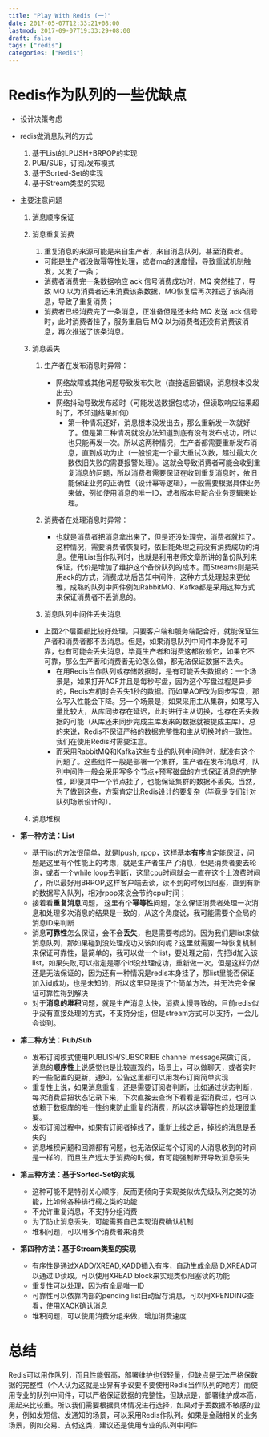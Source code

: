 ```yaml
---
title: "Play With Redis (一)"
date: 2017-05-07T12:33:21+08:00
lastmod: 2017-09-07T19:33:29+08:00
draft: false
tags: ["redis"]
categories: ["Redis"]
---
```



# Redis作为队列的一些优缺点
- 设计决策考虑
- redis做消息队列的方式
  1. 基于List的LPUSH+BRPOP的实现
  2. PUB/SUB，订阅/发布模式
  3. 基于Sorted-Set的实现
  4. 基于Stream类型的实现
- 主要注意问题
  1. 消息顺序保证
  2. 消息重复消费
     1. 重复消息的来源可能是来自生产者，来自消息队列，甚至消费者。
       - 可能是生产者没做幂等性处理，或者mq的速度慢，导致重试机制触发，又发了一条；
       - 消费者消费完一条数据响应 ack 信号消费成功时，MQ 突然挂了，导致 MQ 以为消费者还未消费该条数据，MQ恢复后再次推送了该条消息，导致了重复消费；
       - 消费者已经消费完了一条消息，正准备但是还未给 MQ 发送 ack 信号时，此时消费者挂了，服务重启后 MQ 以为消费者还没有消费该消息，再次推送了该条消息。
  3. 消息丢失
     1. 生产者在发布消息时异常：
        * 网络故障或其他问题导致发布失败（直接返回错误，消息根本没发出去）
        * 网络抖动导致发布超时（可能发送数据包成功，但读取响应结果超时了，不知道结果如何）
          - 第一种情况还好，消息根本没发出去，那么重新发一次就好了。但是第二种情况就没办法知道到底有没有发布成功，所以也只能再发一次。所以这两种情况，生产者都需要重新发布消息，直到成功为止（一般设定一个最大重试次数，超过最大次数依旧失败的需要报警处理）。这就会导致消费者可能会收到重复消息的问题，所以消费者需要保证在收到重复消息时，依旧能保证业务的正确性（设计幂等逻辑），一般需要根据具体业务来做，例如使用消息的唯一ID，或者版本号配合业务逻辑来处理。

     2. 消费者在处理消息时异常：
        - 也就是消费者把消息拿出来了，但是还没处理完，消费者就挂了。这种情况，需要消费者恢复时，依旧能处理之前没有消费成功的消息。使用List当作队列时，也就是利用老师文章所讲的备份队列来保证，代价是增加了维护这个备份队列的成本。而Streams则是采用ack的方式，消费成功后告知中间件，这种方式处理起来更优雅，成熟的队列中间件例如RabbitMQ、Kafka都是采用这种方式来保证消费者不丢消息的。
      3. 消息队列中间件丢失消息
        - 上面2个层面都比较好处理，只要客户端和服务端配合好，就能保证生产者和消费者都不丢消息。但是，如果消息队列中间件本身就不可靠，也有可能会丢失消息，毕竟生产者和消费这都依赖它，如果它不可靠，那么生产者和消费者无论怎么做，都无法保证数据不丢失。
            - 在用Redis当作队列或存储数据时，是有可能丢失数据的：一个场景是，如果打开AOF并且是每秒写盘，因为这个写盘过程是异步的，Redis宕机时会丢失1秒的数据。而如果AOF改为同步写盘，那么写入性能会下降。另一个场景是，如果采用主从集群，如果写入量比较大，从库同步存在延迟，此时进行主从切换，也存在丢失数据的可能（从库还未同步完成主库发来的数据就被提成主库）。总的来说，Redis不保证严格的数据完整性和主从切换时的一致性。我们在使用Redis时需要注意。
            - 而采用RabbitMQ和Kafka这些专业的队列中间件时，就没有这个问题了。这些组件一般是部署一个集群，生产者在发布消息时，队列中间件一般会采用写多个节点+预写磁盘的方式保证消息的完整性，即便其中一个节点挂了，也能保证集群的数据不丢失。当然，为了做到这些，方案肯定比Redis设计的要复杂（毕竟是专们针对队列场景设计的）。
  
  4. 消息堆积

- **第一种方法：List**
  - 基于list的方法很简单，就是lpush, rpop，这样基本**有序**肯定能保证，问题是这里有个性能上的考虑，就是生产者生产了消息，但是消费者要去轮询，或者一个while loop去判断，这里cpu时间就会一直在这个上浪费时间了，所以最好用BRPOP,这样客户端去读，读不到的时候回阻塞，直到有新的数据写入队列，相对rpop来说会节约cpu时间；
  - 接着看**重复消息**问题， 这里有个**幂等性**问题，怎么保证消费者处理一次消息和处理多次消息的结果是一致的，从这个角度说，我可能需要个全局的消息ID来判断
  - 消息**可靠性**怎么保证，会不会**丢失**，也是需要考虑的。因为我们是list来做消息队列，那如果碰到没处理成功又该如何呢？这里就需要一种恢复机制来保证可靠性，最简单的，我可以做一个list，要处理之前，先把id加入该list，如果失败,可以指定是哪个id没处理成功，重新做一次，但是这样仍然还是无法保证的，因为还有一种情况是redis本身挂了，那list里能否保证加入id成功，也是未知的，所以这里只是提了个简单方法，并无法完全保证可靠性得到解决
  - 对于**消息的堆积**问题，就是生产消息太快，消费太慢导致的，目前redis似乎没有直接处理的方式，不支持分组，但是stream方式可以支持，一会儿会谈到。
- **第二种方法：Pub/Sub**
  - 发布订阅模式使用PUBLISH/SUBSCRIBE channel message来做订阅，消息的**顺序性**上说感觉也是比较直观的，场景上，可以做聊天，或者实时的一些配置的更新，通知，公告这里都可以用发布订阅简单实现
  - 重复性上说，如果消息重复，还是需要订阅者判断，比如通过状态判断，每次消费后把状态记录下来，下次直接去查询下看看是否消费过，也可以依赖于数据库的唯一性约束防止重复的消费，所以这块幂等性的处理很重要。
  - 发布订阅过程中，如果有订阅者掉线了，重新上线之后，掉线的消息是丢失的
  - 消息堆积问题和回溯都有问题，也无法保证每个订阅的人消息收到的时间是一样的，而且生产远大于消费的时候，有可能强制断开导致消息丢失

- **第三种方法：基于Sorted-Set的实现**
  - 这种可能不是特别关心顺序，反而更倾向于实现类似优先级队列之类的功能，比如做各种排行榜之类的功能
  - 不允许重复消息，不支持分组消费
  - 为了防止消息丢失，可能需要自己实现消费确认机制
  - 堆积问题，可以用多个消费者来消费
- **第四种方法：基于Stream类型的实现**
  - 有序性是通过XADD/XREAD,XADD插入有序，自动生成全局ID,XREAD可以通过ID读取。可以使用XREAD block来实现类似阻塞读的功能
  - 重复性可以处理，因为有全局唯一ID
  - 可靠性可以依靠内部的pending list自动留存消息，可以用XPENDING查看，使用XACK确认消息
  - 堆积问题，可以使用消费分组来做，增加消费速度

# 总结
Redis可以用作队列，而且性能很高，部署维护也很轻量，但缺点是无法严格保数据的完整性（个人认为这就是业界有争议要不要使用Redis当作队列的地方）而使用专业的队列中间件，可以严格保证数据的完整性，但缺点是，部署维护成本高，用起来比较重。所以我们需要根据具体情况进行选择，如果对于丢数据不敏感的业务，例如发短信、发通知的场景，可以采用Redis作队列。如果是金融相关的业务场景，例如交易、支付这类，建议还是使用专业的队列中间件
